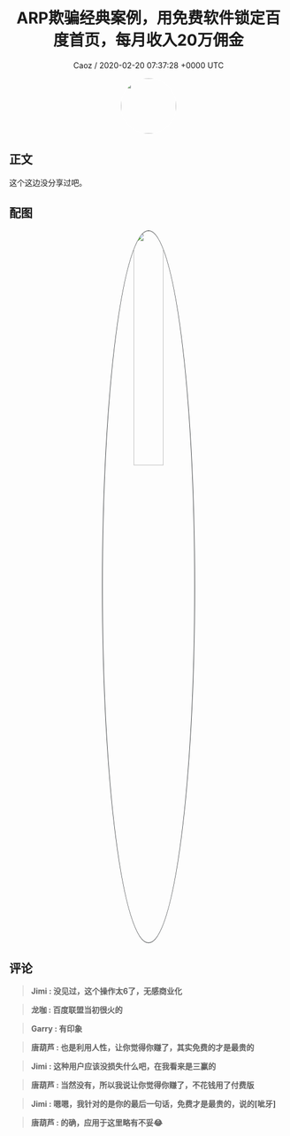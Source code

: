 <h1 align="center">ARP欺骗经典案例，用免费软件锁定百度首页，每月收入20万佣金</h1>
<p align="center">
    <a>Caoz / 2020-02-20 07:37:28 &#43;0000 UTC</a>
</p>

<div align="center">
    <img src="https://images.zsxq.com/Fq1ec0LaMgzg1iEwJesuuOoekfTn?e=1590940799&amp;token=kIxbL07-8jAj8w1n4s9zv64FuZZNEATmlU_Vm6zD:gitkG3UJjUIIFGyx27kihI1V6bQ=" width="100" height="100" style="border:1px solid;border-radius:50%; color:#ffffff"/>
</div>

## 正文

<div>
这个这边没分享过吧。
</div>

## 配图
<div class="image" align="center">

<img src="https://images.zsxq.com/FrJ8NUYvft_EPbpPHZCNib5QPDQe?e=1590940799&amp;token=kIxbL07-8jAj8w1n4s9zv64FuZZNEATmlU_Vm6zD:54UpLV7T5Gi1kVqbypnK9hd6jUQ=" width="33%" height="33%" style="border:1px solid;border-radius:50%; color:#3c3f41"/>

</div>

## 评论

<div align="left">
<div>

<blockquote >
<span> <strong>Jimi : 没见过，这个操作太6了，无感商业化 </strong></span>
</blockquote>

<blockquote >
<span> <strong>龙咖 : 百度联盟当初很火的 </strong></span>
</blockquote>

<blockquote >
<span> <strong>Garry : 有印象 </strong></span>
</blockquote>

<blockquote >
<span> <strong>唐葫芦 : 也是利用人性，让你觉得你赚了，其实免费的才是最贵的 </strong></span>
</blockquote>

<blockquote >
<span> <strong>Jimi : 这种用户应该没损失什么吧，在我看来是三赢的 </strong></span>
</blockquote>

<blockquote >
<span> <strong>唐葫芦 : 当然没有，所以我说让你觉得你赚了，不花钱用了付费版 </strong></span>
</blockquote>

<blockquote >
<span> <strong>Jimi : 嗯嗯，我针对的是你的最后一句话，免费才是最贵的，说的[呲牙] </strong></span>
</blockquote>

<blockquote >
<span> <strong>唐葫芦 : 的确，应用于这里略有不妥😂 </strong></span>
</blockquote>

</div>
</div>